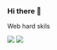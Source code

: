 ### Hi there 👋

Web hard skils

<img src="https://img.shields.io/badge/HTML5-2F97C1?style=for-the-badge&logo=HTML5&logoColor=yellow"/> <img src="https://img.shields.io/badge/SASS-3328a6?style=for-the-badge&logo=SASS&logoColor=yellow"/>


